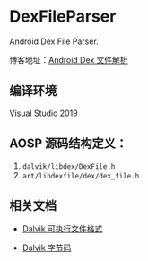 # DexFileParser

Android Dex File Parser.

博客地址：[Android Dex 文件解析](https://l0neman.github.io/2020/09/09/android-dex-%E6%96%87%E4%BB%B6%E8%A7%A3%E6%9E%90/)


## 编译环境

Visual Studio 2019



## AOSP 源码结构定义：

1. `dalvik/libdex/DexFile.h`
2. `art/libdexfile/dex/dex_file.h`



## 相关文档

- [Dalvik 可执行文件格式](https://source.android.google.cn/devices/tech/dalvik/dex-format )

- [Dalvik 字节码](https://source.android.google.cn/devices/tech/dalvik/dalvik-bytecode.html )
